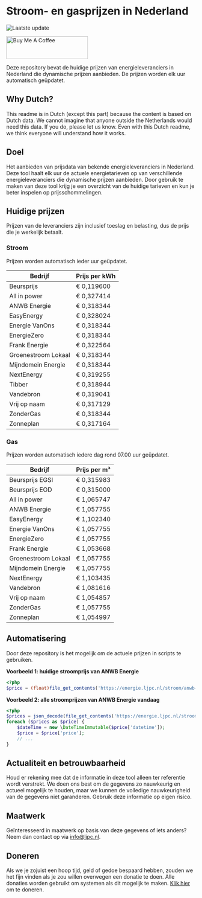 # Stroom- en gasprijzen in Nederland

![Laatste update](https://img.shields.io/badge/laatste%20update-2023--07--09%2023%3A00%20CET-brightgreen)

<a href="https://www.buymeacoffee.com/Lars-" target="_blank"><img src="https://cdn.buymeacoffee.com/buttons/v2/default-orange.png" alt="Buy Me A Coffee" height="60" style="height: 60px !important;width: 217px !important;" ></a>

Deze repository bevat de huidige prijzen van energieleveranciers in Nederland die dynamische prijzen aanbieden. De prijzen worden elk uur automatisch geüpdatet.

## Why Dutch?

This readme is in Dutch (except this part) because the content is based on Dutch data. We cannot imagine that anyone outside the Netherlands would need this data. If you do, please let us know. Even with this Dutch readme, we think
everyone will understand how it works.

## Doel

Het aanbieden van prijsdata van bekende energieleveranciers in Nederland. Deze tool haalt elk uur de actuele energietarieven op van verschillende energieleveranciers die dynamische prijzen aanbieden. Door gebruik te maken van deze tool
krijg je een overzicht van de huidige tarieven en kun je beter inspelen op prijsschommelingen.

## Huidige prijzen

Prijzen van de leveranciers zijn inclusief toeslag en belasting, dus de prijs die je werkelijk betaalt.

### Stroom

Prijzen worden automatisch ieder uur geüpdatet.

 Bedrijf | Prijs per kWh 
---------|---------------
Beursprijs | € 0,119600
All in power | € 0,327414
ANWB Energie | € 0,318344
EasyEnergy | € 0,328024
Energie VanOns | € 0,318344
EnergieZero | € 0,318344
Frank Energie | € 0,322564
Groenestroom Lokaal | € 0,318344
Mijndomein Energie | € 0,318344
NextEnergy | € 0,319255
Tibber | € 0,318944
Vandebron | € 0,319041
Vrij op naam | € 0,317129
ZonderGas | € 0,318344
Zonneplan | € 0,317164


### Gas

Prijzen worden automatisch iedere dag rond 07.00 uur geüpdatet.

 Bedrijf | Prijs per m³ 
---------|--------------
Beursprijs EGSI | € 0,315983
Beursprijs EOD | € 0,315000
All in power | € 1,065747
ANWB Energie | € 1,057755
EasyEnergy | € 1,102340
Energie VanOns | € 1,057755
EnergieZero | € 1,057755
Frank Energie | € 1,053668
Groenestroom Lokaal | € 1,057755
Mijndomein Energie | € 1,057755
NextEnergy | € 1,103435
Vandebron | € 1,081616
Vrij op naam | € 1,054857
ZonderGas | € 1,057755
Zonneplan | € 1,054997


## Automatisering

Door deze repository is het mogelijk om de actuele prijzen in scripts te gebruiken.

**Voorbeeld 1: huidige stroomprijs van ANWB Energie**

```php
<?php
$price = (float)file_get_contents('https://energie.ljpc.nl/stroom/anwb-energie-nu.txt');

```

**Voorbeeld 2: alle stroomprijzen van ANWB Energie vandaag**

```php
<?php
$prices = json_decode(file_get_contents('https://energie.ljpc.nl/stroom/all-in-power-vandaag.json'),true);
foreach ($prices as $price) {
    $dateTime = new \DateTimeImmutable($price['datetime']);
    $price = $price['price'];
    // ...
}
```

## Actualiteit en betrouwbaarheid

Houd er rekening mee dat de informatie in deze tool alleen ter referentie wordt verstrekt. We doen ons best om de gegevens zo nauwkeurig en actueel mogelijk te houden, maar we kunnen de volledige nauwkeurigheid van de gegevens niet
garanderen. Gebruik deze informatie op eigen risico.

## Maatwerk

Geïnteresseerd in maatwerk op basis van deze gegevens of iets anders? Neem dan contact op
via [info@ljpc.nl](mailto:info@ljpc.nl?subject=Energie%20prijzen).

## Doneren

Als we je zojuist een hoop tijd, geld of gedoe bespaard hebben, zouden we het fijn vinden als je zou willen overwegen een
donatie te doen. Alle donaties worden gebruikt om systemen als dit mogelijk te
maken. [Klik hier](https://www.buymeacoffee.com/Lars-) om te doneren.
